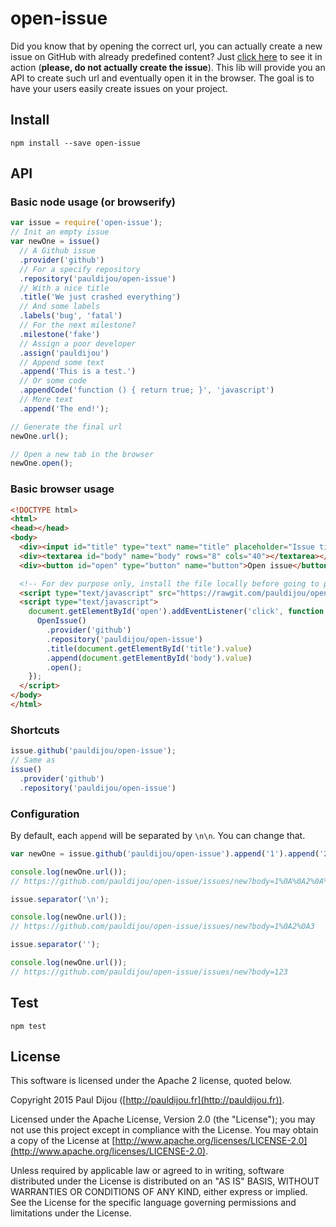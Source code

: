 # open-issue

Did you know that by opening the correct url, you can actually create a new issue on GitHub with already predefined content? Just [click here](https://github.com/pauldijou/open-issue/issues/new?title=Test&labels%5B%5D=bug&labels%5B%5D=duplicate&assignee=pauldijou&milestone=fake&body=**Please%2C%20do%20not%20actually%20create%20the%20issue!!**%20This%20is%20just%20a%20test.%0A%0A%60%60%60javascript%0Avar%20a%20%3D%201%20%2B%202%3B%0A%60%60%60%0A%0A%23%23%20Subtitle%0A%0AHope%20you%20like%20it.%20Cheers.) to see it in action (**please, do not actually create the issue**). This lib will provide you an API to create such url and eventually open it in the browser. The goal is to have your users easily create issues on your project.

## Install

```
npm install --save open-issue
```

## API

### Basic node usage (or browserify)

```javascript
var issue = require('open-issue');
// Init an empty issue
var newOne = issue()
  // A Github issue
  .provider('github')
  // For a specify repository
  .repository('pauldijou/open-issue')
  // With a nice title
  .title('We just crashed everything')
  // And some labels
  .labels('bug', 'fatal')
  // For the next milestone?
  .milestone('fake')
  // Assign a poor developer
  .assign('pauldijou')
  // Append some text
  .append('This is a test.')
  // Or some code
  .appendCode('function () { return true; }', 'javascript')
  // More text
  .append('The end!');

// Generate the final url
newOne.url();

// Open a new tab in the browser
newOne.open();
```

### Basic browser usage

```html
<!DOCTYPE html>
<html>
<head></head>
<body>
  <div><input id="title" type="text" name="title" placeholder="Issue title"></div>
  <div><textarea id="body" name="body" rows="8" cols="40"></textarea></div>
  <div><button id="open" type="button" name="button">Open issue</button></div>

  <!-- For dev purpose only, install the file locally before going to production -->
  <script type="text/javascript" src="https://rawgit.com/pauldijou/open-issue/master/index.js"></script>
  <script type="text/javascript">
    document.getElementById('open').addEventListener('click', function () {
      OpenIssue()
        .provider('github')
        .repository('pauldijou/open-issue')
        .title(document.getElementById('title').value)
        .append(document.getElementById('body').value)
        .open();
    });
  </script>
</body>
</html>
```

### Shortcuts

```javascript
issue.github('pauldijou/open-issue');
// Same as
issue()
  .provider('github')
  .repository('pauldijou/open-issue')
```

### Configuration

By default, each `append` will be separated by `\n\n`. You can change that.

```javascript
var newOne = issue.github('pauldijou/open-issue').append('1').append('2').append('3');

console.log(newOne.url());
// https://github.com/pauldijou/open-issue/issues/new?body=1%0A%0A2%0A%0A3

issue.separator('\n');

console.log(newOne.url());
// https://github.com/pauldijou/open-issue/issues/new?body=1%0A2%0A3

issue.separator('');

console.log(newOne.url());
// https://github.com/pauldijou/open-issue/issues/new?body=123
```

## Test

```
npm test
```

## License

This software is licensed under the Apache 2 license, quoted below.

Copyright 2015 Paul Dijou ([http://pauldijou.fr](http://pauldijou.fr)).

Licensed under the Apache License, Version 2.0 (the "License"); you may not use this project except in compliance with the License. You may obtain a copy of the License at [http://www.apache.org/licenses/LICENSE-2.0](http://www.apache.org/licenses/LICENSE-2.0).

Unless required by applicable law or agreed to in writing, software distributed under the License is distributed on an "AS IS" BASIS, WITHOUT WARRANTIES OR CONDITIONS OF ANY KIND, either express or implied. See the License for the specific language governing permissions and limitations under the License.
